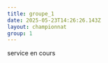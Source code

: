```yaml
---
title: groupe_1
date: 2025-05-23T14:26:26.143Z
layout: championnat
group: 1
---
```

service en cours
